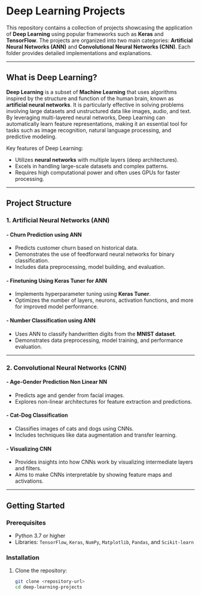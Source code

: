 # Deep Learning Projects

This repository contains a collection of projects showcasing the application of **Deep Learning** using popular frameworks such as **Keras** and **TensorFlow**. The projects are organized into two main categories: **Artificial Neural Networks (ANN)** and **Convolutional Neural Networks (CNN)**. Each folder provides detailed implementations and explanations.

---

## What is Deep Learning?

**Deep Learning** is a subset of **Machine Learning** that uses algorithms inspired by the structure and function of the human brain, known as **artificial neural networks**. It is particularly effective in solving problems involving large datasets and unstructured data like images, audio, and text. By leveraging multi-layered neural networks, Deep Learning can automatically learn feature representations, making it an essential tool for tasks such as image recognition, natural language processing, and predictive modeling.

Key features of Deep Learning:
- Utilizes **neural networks** with multiple layers (deep architectures).
- Excels in handling large-scale datasets and complex patterns.
- Requires high computational power and often uses GPUs for faster processing.

---

## Project Structure

### 1. **Artificial Neural Networks (ANN)**

#### - Churn Prediction using ANN
   - Predicts customer churn based on historical data.
   - Demonstrates the use of feedforward neural networks for binary classification.
   - Includes data preprocessing, model building, and evaluation.

#### - Finetuning Using Keras Tuner for ANN
   - Implements hyperparameter tuning using **Keras Tuner**.
   - Optimizes the number of layers, neurons, activation functions, and more for improved model performance.

#### - Number Classification using ANN
   - Uses ANN to classify handwritten digits from the **MNIST dataset**.
   - Demonstrates data preprocessing, model training, and performance evaluation.

---

### 2. **Convolutional Neural Networks (CNN)**

#### - Age-Gender Prediction Non Linear NN
   - Predicts age and gender from facial images.
   - Explores non-linear architectures for feature extraction and predictions.

#### - Cat-Dog Classification
   - Classifies images of cats and dogs using CNNs.
   - Includes techniques like data augmentation and transfer learning.

#### - Visualizing CNN
   - Provides insights into how CNNs work by visualizing intermediate layers and filters.
   - Aims to make CNNs interpretable by showing feature maps and activations.

---

## Getting Started

### Prerequisites
- Python 3.7 or higher
- Libraries: `TensorFlow`, `Keras`, `NumPy`, `Matplotlib`, `Pandas`, and `Scikit-learn`

### Installation
1. Clone the repository:
   ```bash
   git clone <repository-url>
   cd deep-learning-projects
